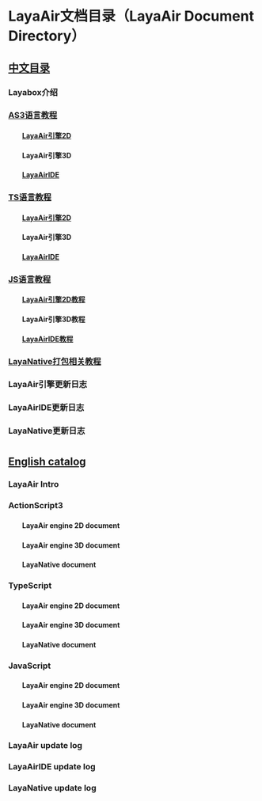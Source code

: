 # LayaAir文档目录（LayaAir Document Directory）


## [中文目录](https://github.com/layabox/layaair-doc/tree/master/Chinese)

### Layabox介绍

### [AS3语言教程](https://github.com/layabox/layaair-doc/tree/master/Chinese/LayaAir_AS3)

#### 　　**[LayaAir引擎2D](https://github.com/layabox/layaair-doc/tree/master/Chinese/LayaAir_AS3/2D)**

#### 　　**LayaAir引擎3D**

#### 　　**[LayaAirIDE](https://github.com/layabox/layaair-doc/tree/master/Chinese/LayaAir_AS3/IDE)**

### [TS语言教程](https://github.com/layabox/layaair-doc/tree/master/Chinese/LayaAir_TS)

#### 　　[LayaAir引擎2D](https://github.com/layabox/layaair-doc/tree/master/Chinese/LayaAir_TS/2D)

####  　　LayaAir引擎3D

####  　　[LayaAirIDE](https://github.com/layabox/layaair-doc/tree/master/Chinese/LayaAir_TS/IDE)

### [JS语言教程](https://github.com/layabox/layaair-doc/tree/master/Chinese/LayaAir_JS)

#### 　　[LayaAir引擎2D教程](https://github.com/layabox/layaair-doc/tree/master/Chinese/LayaAir_JS/2D)

#### 　　LayaAir引擎3D教程

#### 　　[LayaAirIDE教程](https://github.com/layabox/layaair-doc/tree/master/Chinese/LayaAir_JS/IDE/)

### [LayaNative打包相关教程](https://github.com/layabox/layaair-doc/tree/master/Chinese/LayaNative/)

### LayaAir引擎更新日志

### LayaAirIDE更新日志

### LayaNative更新日志

# 	

## [English catalog](https://github.com/layabox/layaair-doc/tree/master/English) 

### LayaAir Intro

### ActionScript3

#### 　　LayaAir engine 2D document

#### 　　LayaAir engine 3D document

#### 　　LayaNative document

### TypeScript

#### 　　LayaAir engine 2D document

#### 　　LayaAir engine 3D document

#### 　　LayaNative document

### JavaScript

#### 　　LayaAir engine 2D document

#### 　　LayaAir engine 3D document

#### 　　LayaNative document

### 

### LayaAir update log

### LayaAirIDE update log

### LayaNative update log